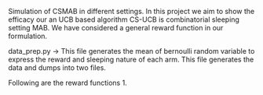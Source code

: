 Simulation of CSMAB in different settings.
In this project we aim to show the efficacy our an UCB based algorithm CS-UCB is combinatorial sleeping setting MAB. We have considered a general reward function in our formulation. 

data_prep.py -> This file generates the mean of bernoulli random variable to express the reward and sleeping nature of each arm. This file generates the data and dumps into two files. 

Following are the reward functions
1. 
